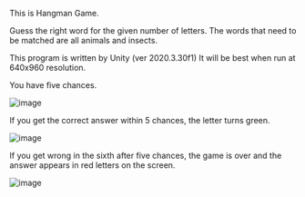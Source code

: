 This is Hangman Game.

Guess the right word for the given number of letters.
The words that need to be matched are all animals and insects.

This program is written by Unity (ver 2020.3.30f1)
It will be best when run at 640x960 resolution.


You have five chances.

![image](https://github.com/yenas0/cheep-cheep/assets/140628723/4321f3c6-eefe-4623-8a64-a962ee69d460)

If you get the correct answer within 5 chances, the letter turns green.

![image](https://github.com/yenas0/cheep-cheep/assets/140628723/005ecf58-5e25-4e51-b665-49d6d689e559)

If you get wrong in the sixth after five chances, the game is over and the answer appears in red letters on the screen.

![image](https://github.com/yenas0/cheep-cheep/assets/140628723/3ecc6511-6dfa-4329-b4be-1d6678241aad)
